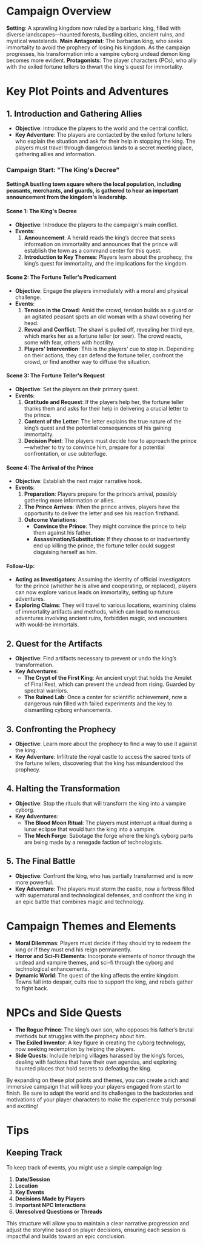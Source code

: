 # Campaign Overview
**Setting**: A sprawling kingdom now ruled by a barbaric king, filled with diverse landscapes—haunted forests, bustling cities, ancient ruins, and mystical wastelands.
**Main Antagonist**: The barbarian king, who seeks immortality to avoid the prophecy of losing his kingdom. As the campaign progresses, his transformation into a vampire cyborg undead demon king becomes more evident.
**Protagonists**: The player characters (PCs), who ally with the exiled fortune tellers to thwart the king's quest for immortality.
# Key Plot Points and Adventures
## 1. **Introduction and Gathering Allies**
- **Objective**: Introduce the players to the world and the central conflict.
- **Key Adventure**: The players are contacted by the exiled fortune tellers who explain the situation and ask for their help in stopping the king. The players must travel through dangerous lands to a secret meeting place, gathering allies and information.
### Campaign Start: "The King's Decree"
#### **Setting**A bustling town square where the local population, including peasants, merchants, and guards, is gathered to hear an important announcement from the kingdom's leadership.
#### **Scene 1: The King's Decree**
- **Objective**: Introduce the players to the campaign's main conflict.
- **Events**:
  1. **Announcement**: A herald reads the king’s decree that seeks information on immortality and announces that the prince will establish the town as a command center for this quest.
  2. **Introduction to Key Themes**: Players learn about the prophecy, the king’s quest for immortality, and the implications for the kingdom.
#### **Scene 2: The Fortune Teller's Predicament**
- **Objective**: Engage the players immediately with a moral and physical challenge.
- **Events**:
  1. **Tension in the Crowd**: Amid the crowd, tension builds as a guard or an agitated peasant spots an old woman with a shawl covering her head.
  2. **Reveal and Conflict**: The shawl is pulled off, revealing her third eye, which marks her as a fortune teller (or seer). The crowd reacts, some with fear, others with hostility.
  3. **Players' Intervention**: This is the players' cue to step in. Depending on their actions, they can defend the fortune teller, confront the crowd, or find another way to diffuse the situation.
#### **Scene 3: The Fortune Teller's Request**
- **Objective**: Set the players on their primary quest.
- **Events**:
  1. **Gratitude and Request**: If the players help her, the fortune teller thanks them and asks for their help in delivering a crucial letter to the prince.
  2. **Content of the Letter**: The letter explains the true nature of the king’s quest and the potential consequences of his gaining immortality.
  3. **Decision Point**: The players must decide how to approach the prince—whether to try to convince him, prepare for a potential confrontation, or use subterfuge.
#### **Scene 4: The Arrival of the Prince**
- **Objective**: Establish the next major narrative hook.
- **Events**:
  1. **Preparation**: Players prepare for the prince’s arrival, possibly gathering more information or allies.
  2. **The Prince Arrives**: When the prince arrives, players have the opportunity to deliver the letter and see his reaction firsthand.
  3. **Outcome Variations**:
     - **Convince the Prince**: They might convince the prince to help them against his father.
     - **Assassination/Substitution**: If they choose to or inadvertently end up killing the prince, the fortune teller could suggest disguising herself as him.
#### **Follow-Up**: 
- **Acting as Investigators**: Assuming the identity of official investigators for the prince (whether he is alive and cooperating, or replaced), players can now explore various leads on immortality, setting up future adventures.
- **Exploring Claims**: They will travel to various locations, examining claims of immortality artifacts and methods, which can lead to numerous adventures involving ancient ruins, forbidden magic, and encounters with would-be immortals.
## 2. **Quest for the Artifacts**
- **Objective**: Find artifacts necessary to prevent or undo the king’s transformation.
- **Key Adventures**:
    - **The Crypt of the First King**: An ancient crypt that holds the Amulet of Final Rest, which can prevent the undead from rising. Guarded by spectral warriors.
    - **The Ruined Lab**: Once a center for scientific achievement, now a dangerous ruin filled with failed experiments and the key to dismantling cyborg enhancements.
## 3. **Confronting the Prophecy**
- **Objective**: Learn more about the prophecy to find a way to use it against the king.
- **Key Adventure**: Infiltrate the royal castle to access the sacred texts of the fortune tellers, discovering that the king has misunderstood the prophecy.
## 4. **Halting the Transformation**
- **Objective**: Stop the rituals that will transform the king into a vampire cyborg.
- **Key Adventures**:
    - **The Blood Moon Ritual**: The players must interrupt a ritual during a lunar eclipse that would turn the king into a vampire.
    - **The Mech Forge**: Sabotage the forge where the king’s cyborg parts are being made by a renegade faction of technologists.
## 5. **The Final Battle**
- **Objective**: Confront the king, who has partially transformed and is now more powerful.
- **Key Adventure**: The players must storm the castle, now a fortress filled with supernatural and technological defenses, and confront the king in an epic battle that combines magic and technology.
# Campaign Themes and Elements
- **Moral Dilemmas**: Players must decide if they should try to redeem the king or if they must end his reign permanently.
- **Horror and Sci-Fi Elements**: Incorporate elements of horror through the undead and vampire themes, and sci-fi through the cyborg and technological enhancements.
- **Dynamic World**: The quest of the king affects the entire kingdom. Towns fall into despair, cults rise to support the king, and rebels gather to fight back.
# NPCs and Side Quests
- **The Rogue Prince**: The king’s own son, who opposes his father’s brutal methods but struggles with the prophecy about him.
- **The Exiled Inventor**: A key figure in creating the cyborg technology, now seeking redemption by helping the players.
- **Side Quests**: Include helping villages harassed by the king’s forces, dealing with factions that have their own agendas, and exploring haunted places that hold secrets to defeating the king.

By expanding on these plot points and themes, you can create a rich and immersive campaign that will keep your players engaged from start to finish. Be sure to adapt the world and its challenges to the backstories and motivations of your player characters to make the experience truly personal and exciting!


# Tips
## Keeping Track
To keep track of events, you might use a simple campaign log:
1. **Date/Session**
2. **Location**
3. **Key Events**
4. **Decisions Made by Players**
5. **Important NPC Interactions**
6. **Unresolved Questions or Threads**

This structure will allow you to maintain a clear narrative progression and adjust the storyline based on player decisions, ensuring each session is impactful and builds toward an epic conclusion.